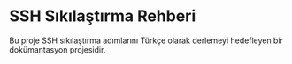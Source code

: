 # SSH Sıkılaştırma Rehberi

Bu proje SSH sıkılaştırma adımlarını Türkçe olarak derlemeyi hedefleyen bir dokümantasyon projesidir.
